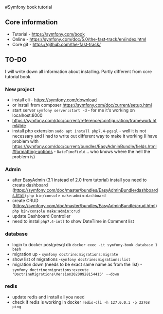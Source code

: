 #Symfony book tutorial

## Core information

* Tutorial - https://symfony.com/book
* Online - https://symfony.com/doc/5.0/the-fast-track/en/index.html
* Core git - https://github.com/the-fast-track/

## TO-DO

I will write down all information about installing. Partly different from core tutorial book.

### New project

* install cli - https://symfony.com/download
* or install from composer https://symfony.com/doc/current/setup.html
* start server `symfony server:start -d` - for me it's working on localhost:8000
* https://symfony.com/doc/current/reference/configuration/framework.html#ide
* install php extension `sudo apt install php7.4-pgsql` - well it is not necessary and I had to write out different way to make it working (I have problem with https://symfony.com/doc/current/bundles/EasyAdminBundle/fields.html#formatting-options - `DateTimeField`... who knows where the hell the problem is)

### Admin
* after EasyAdmin (3.1 instead of 2.0 from tutorial) install you need to create dashboard (https://symfony.com/doc/master/bundles/EasyAdminBundle/dashboards.html) `php bin/console make:admin:dashboard`
* create CRUD (https://symfony.com/doc/master/bundles/EasyAdminBundle/crud.html) `php bin/console make:admin:crud`
* update Dashboard Controller
* need to instal `php7.4-intl` to show DateTime in Comment list

### database
* login to docker postgresql db `docker exec -it symfony-book_database_1 bash`
* migration up - `symfony doctrine:migrations:migrate`
* show list of migrations -`symfony doctrine:migrations:list`
* migration down (needs to be exact same name as from the list) - `symfony doctrine:migrations:execute 'DoctrineMigrations\Version20200928154415' --down` 

### redis
* update redis and install all you need
* check if redis is working in docker `redis-cli -h 127.0.0.1 -p 32768 ping`
